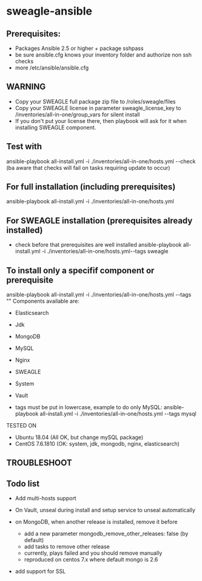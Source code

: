 # sweagle-ansible


## Prerequisites:
- Packages Ansible 2.5 or higher + package sshpass
- be sure ansible.cfg knows your inventory folder and authorize non ssh checks
- more /etc/ansible/ansible.cfg

## WARNING
- Copy your SWEAGLE full package zip file to /roles/sweagle/files
- Copy your SWEAGLE license in parameter sweagle_license_key to /inventories/all-in-one/group_vars for silent install
- If you don't put your license there, then playbook will ask for it when installing SWEAGLE component.

## Test with
ansible-playbook all-install.yml -i ./inventories/all-in-one/hosts.yml --check
(ba aware that checks will fail on tasks requiring update to occur)

## For full installation (including prerequisites)
ansible-playbook all-install.yml -i ./inventories/all-in-one/hosts.yml

## For SWEAGLE installation (prerequisites already installed)
- check before that prerequisites are well installed
ansible-playbook all-install.yml -i ./inventories/all-in-one/hosts.yml--tags sweagle

## To install only a specifif component or prerequisite
ansible-playbook all-install.yml -i ./inventories/all-in-one/hosts.yml --tags "<COMPONENT>"
Components available are:
- Elasticsearch
- Jdk
- MongoDB
- MySQL
- Nginx
- SWEAGLE
- System
- Vault

- tags must be put in lowercase, example to do only MySQL:
ansible-playbook all-install.yml -i ./inventories/all-in-one/hosts.yml --tags mysql


TESTED ON
- Ubuntu 18.04 (All OK, but change mySQL package)
- CentOS 7.6.1810 (OK: system, jdk, mongodb, nginx, elasticsearch)


## TROUBLESHOOT



## Todo list

- Add multi-hosts support

- On Vault, unseal during install and setup service to unseal automatically

- on MongoDB, when another release is installed, remove it before
  - add a new parameter mongodb_remove_other_releases: false (by default)
  - add tasks to remove other release
  - currently, plays failed and you should remove manually
  - reproduced on centos 7.x where default mongo is 2.6

- add support for SSL
